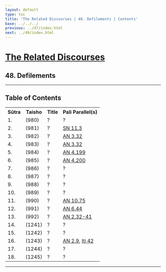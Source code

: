 ```yaml
---
layout: default
type: toc
title: 'The Related Discourses | 48. Defilements | Contents'
base: ../../../
previous: ../47/index.html
next: ../49/index.html
---
```


<h1><a href="../index.html">The Related Discourses</a></h1>
<h2>48. Defilements</h2>

<hr/>

<h2>Table of Contents</h2>

<table class="ma-toc">
  <th>Sūtra</th>
  <th>Taisho</th>
  <th>Title</th>
  <th>Pali Parallel(s)</th>
  <tr>
    <td>1.</td>
    <td>(980)</td>
    <td><a href="SA48_1.html"></a>?</td>
    <td><a href="https://suttacentral.net/" target="_blank"></a>?</td>
  </tr>
  <tr>
    <td>2.</td>
    <td>(981)</td>
    <td><a href="SA48_2.html"></a>?</td>
    <td><a href="https://suttacentral.net/sn11.3" target="_blank">SN 11.3</a><!--EĀ 24.1--></td>
  </tr>
  <tr>
    <td>3.</td>
    <td>(982)</td>
    <td><a href="SA48_3.html"></a>?</td>
    <td><a href="https://suttacentral.net/an3.32" target="_blank">AN 3.32</a></td>
  </tr>
  <tr>
    <td>4.</td>
    <td>(983)</td>
    <td><a href="SA48_4.html"></a>?</td>
   <td><a href="https://suttacentral.net/an3.32" target="_blank">AN 3.32</a></td>
  </tr>
  <tr>
    <td>5.</td>
    <td>(984)</td>
    <td><a href="SA48_5.html"></a>?</td>
    <td><a href="https://suttacentral.net/an4.199" target="_blank">AN 4.199</a></td>
  </tr>
  <tr>
    <td>6.</td>
    <td>(985)</td>
    <td><a href="SA48_6.html"></a>?</td>
    <td><a href="https://suttacentral.net/an4.200" target="_blank">AN 4.200</a></td>
  </tr>
  <tr>
    <td>7.</td>
    <td>(986)</td>
    <td><a href="SA48_7.html"></a>?</td>
    <td><a href="https://suttacentral.net/" target="_blank"></a>?</td>
  </tr>
  <tr>
    <td>8.</td>
    <td>(987)</td>
    <td><a href="SA48_8.html"></a>?</td>
    <td><a href="https://suttacentral.net/" target="_blank"></a>?</td>
  </tr>
  <tr>
    <td>9.</td>
    <td>(988)</td>
    <td><a href="SA48_9.html"></a>?</td>
    <td><a href="https://suttacentral.net/" target="_blank"></a>?</td>
  </tr>
  <tr>
    <td>10.</td>
    <td>(989)</td>
    <td><a href="SA48_10.html"></a>?</td>
    <td><a href="https://suttacentral.net/" target="_blank"></a>?</td>
  </tr>
  <tr>
    <td>11.</td>
    <td>(990)</td>
    <td><a href="SA48_11.html"></a>?</td>
    <td><a href="https://suttacentral.net/an10.75" target="_blank">AN 10.75</a></td>
  </tr>
  <tr>
    <td>12.</td>
    <td>(991)</td>
    <td><a href="SA48_12.html"></a>?</td>
    <td><a href="https://suttacentral.net/an6.44" target="_blank">AN 6.44</a></td>
  </tr>
  <tr>
    <td>13.</td>
    <td>(992)</td>
    <td><a href="SA48_13.html"></a>?</td>
    <td><a href="https://suttacentral.net/an2.32-41" target="_blank">AN 2.32-41</a><!--MA 127, EA 42.8--></td>
  </tr>
  <tr>
    <td>14.</td>
    <td>(1241)</td>
    <td><a href="SA48_14.html"></a>?</td>
    <td><a href="https://suttacentral.net/" target="_blank"></a>?</td>
  </tr>
  <tr>
    <td>15.</td>
    <td>(1242)</td>
    <td><a href="SA48_15.html"></a>?</td>
    <td><a href="https://suttacentral.net/" target="_blank"></a>?</td>
  </tr>
  <tr>
    <td>16.</td>
    <td>(1243)</td>
    <td><a href="SA48_16.html"></a>?</td>
    <td><a href="https://suttacentral.net/an2.9" target="_blank">AN 2.9</a>, <a href="https://suttacentral.net/iti42" target="_blank">Iti 42</a><!--EĀ 18.1--></td>
  </tr>
  <tr>
    <td>17.</td>
    <td>(1244)</td>
    <td><a href="SA48_17.html"></a>?</td>
    <td><a href="https://suttacentral.net/" target="_blank"></a>?</td>
  </tr>
  <tr>
    <td>18.</td>
    <td>(1245)</td>
    <td><a href="SA48_18.html"></a>?</td>
    <td><a href="https://suttacentral.net/" target="_blank"></a>?</td>
  </tr>
</table>

<hr/>